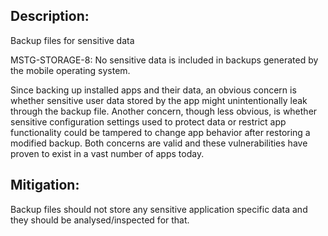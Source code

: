 ## Description:

Backup files for sensitive data

MSTG-STORAGE-8: No sensitive data is included in backups generated by the mobile operating system.

Since backing up installed apps and their data, an obvious concern is whether sensitive user data stored by the app might unintentionally leak through the backup file. Another concern, though less obvious, is whether sensitive configuration settings used to protect data or restrict app functionality could be tampered to change app behavior after restoring a modified backup. Both concerns are valid and these vulnerabilities have proven to exist in a vast number of apps today.


## Mitigation:

Backup files should not store any sensitive application specific data and they should be analysed/inspected for that.
